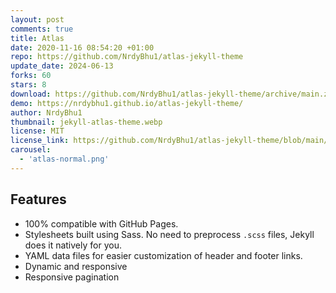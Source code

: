 ```yaml
---
layout: post
comments: true
title: Atlas
date: 2020-11-16 08:54:20 +01:00
repo: https://github.com/NrdyBhu1/atlas-jekyll-theme
update_date: 2024-06-13
forks: 60
stars: 8
download: https://github.com/NrdyBhu1/atlas-jekyll-theme/archive/main.zip   
demo: https://nrdybhu1.github.io/atlas-jekyll-theme/
author: NrdyBhu1
thumbnail: jekyll-atlas-theme.webp
license: MIT
license_link: https://github.com/NrdyBhu1/atlas-jekyll-theme/blob/main/LICENSE
carousel:
  - 'atlas-normal.png'
---
```


## Features

* 100% compatible with GitHub Pages.
* Stylesheets built using Sass. No need to preprocess `.scss` files, Jekyll does it natively for you.
* YAML data files for easier customization of header and footer links.
* Dynamic and responsive
* Responsive pagination
